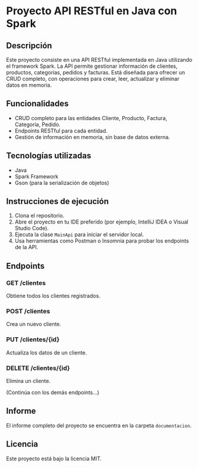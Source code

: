 # Proyecto API RESTful en Java con Spark

## Descripción

Este proyecto consiste en una API RESTful implementada en Java utilizando el framework Spark. La API permite gestionar información de clientes, productos, categorías, pedidos y facturas. Está diseñada para ofrecer un CRUD completo, con operaciones para crear, leer, actualizar y eliminar datos en memoria.

## Funcionalidades

- CRUD completo para las entidades Cliente, Producto, Factura, Categoria, Pedido.
- Endpoints RESTful para cada entidad.
- Gestión de información en memoria, sin base de datos externa.

## Tecnologías utilizadas

- Java
- Spark Framework
- Gson (para la serialización de objetos)

## Instrucciones de ejecución

1. Clona el repositorio.
2. Abre el proyecto en tu IDE preferido (por ejemplo, IntelliJ IDEA o Visual Studio Code).
3. Ejecuta la clase `MainApi` para iniciar el servidor local.
4. Usa herramientas como Postman o Insomnia para probar los endpoints de la API.

## Endpoints

### GET /clientes
Obtiene todos los clientes registrados.

### POST /clientes
Crea un nuevo cliente.

### PUT /clientes/{id}
Actualiza los datos de un cliente.

### DELETE /clientes/{id}
Elimina un cliente.

(Continúa con los demás endpoints…)

## Informe

El informe completo del proyecto se encuentra en la carpeta `documentacion`.

## Licencia

Este proyecto está bajo la licencia MIT.
